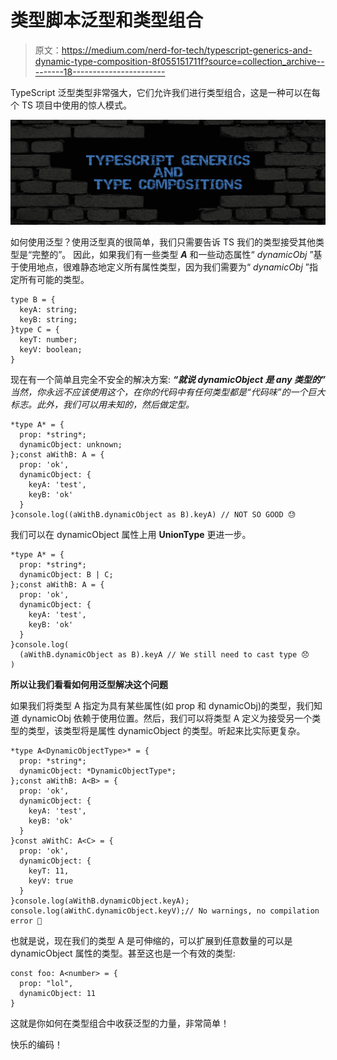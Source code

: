 # 类型脚本泛型和类型组合

> 原文：<https://medium.com/nerd-for-tech/typescript-generics-and-dynamic-type-composition-8f055151711f?source=collection_archive---------18----------------------->

TypeScript 泛型类型非常强大，它们允许我们进行类型组合，这是一种可以在每个 TS 项目中使用的惊人模式。

![](img/9ed6f589f071251da2ff6da6810db5a7.png)

如何使用泛型？使用泛型真的很简单，我们只需要告诉 TS 我们的类型接受其他类型是“完整的”。
因此，如果我们有一些类型 ***A*** 和一些动态属性“ *dynamicObj* ”基于使用地点，很难静态地定义所有属性类型，因为我们需要为“ *dynamicObj* ”指定所有可能的类型。

```
type B = {
  keyA: string;
  keyB: string;
}type C = {
  keyT: number;
  keyV: boolean;
}
```

现在有一个简单且完全不安全的解决方案: ***“就说 dynamicObject 是 any 类型的”*** *当然，你永远不应该使用这个，在你的代码中有任何类型都是“代码味”的一个巨大标志。此外，我们可以用未知的，然后做定型。*

```
*type A* = {
  prop: *string*;
  dynamicObject: unknown;
};const aWithB: A = {
  prop: 'ok',
  dynamicObject: {
    keyA: 'test',
    keyB: 'ok'
  }
}console.log((aWithB.dynamicObject as B).keyA) // NOT SO GOOD 😓 
```

我们可以在 dynamicObject 属性上用 **UnionType** 更进一步。

```
*type A* = {
  prop: *string*;
  dynamicObject: B | C;
};const aWithB: A = {
  prop: 'ok',
  dynamicObject: {
    keyA: 'test',
    keyB: 'ok'
  }
}console.log(
  (aWithB.dynamicObject as B).keyA // We still need to cast type 😞 
)
```

**所以让我们看看如何用泛型解决这个问题**

如果我们将类型 A 指定为具有某些属性(如 prop 和 dynamicObj)的类型，我们知道 dynamicObj 依赖于使用位置。然后，我们可以将类型 A 定义为接受另一个类型的类型，该类型将是属性 dynamicObject 的类型。听起来比实际更复杂。

```
*type A<DynamicObjectType>* = {
  prop: *string*;
  dynamicObject: *DynamicObjectType*;
};const aWithB: A<B> = {
  prop: 'ok',
  dynamicObject: {
    keyA: 'test',
    keyB: 'ok'
  }
}const aWithC: A<C> = {
  prop: 'ok',
  dynamicObject: {
    keyT: 11,
    keyV: true
  }
}console.log(aWithB.dynamicObject.keyA);
console.log(aWithC.dynamicObject.keyV);// No warnings, no compilation error 🤩 
```

也就是说，现在我们的类型 A 是可伸缩的，可以扩展到任意数量的可以是 dynamicObject 属性的类型。甚至这也是一个有效的类型:

```
const foo: A<number> = {
  prop: "lol",
  dynamicObject: 11
}
```

这就是你如何在类型组合中收获泛型的力量，非常简单！

快乐的编码！